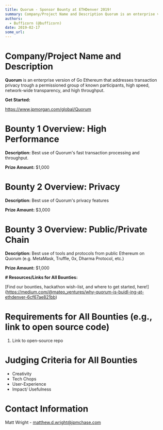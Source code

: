 ```yaml
---
title: Quorum - Sponsor Bounty at ETHDenver 2019!
summary: Company/Project Name and Description Quorum is an enterprise version of Go Ethereum that addresses transaction privacy trough a permissioned group of known participants, high speed, network-wide transparency, and high throughput. Get Started  https://www.jpmorgan.com/global/Quorum Bounty 1 Overview: High Performance Description: Best use of Quorums fast transaction processing and throughput. Prize Amount: $1,000 Bounty 2 Overview: Privacy Description: Best use of Quorums privacy features Prize A
authors:
  - Bufficorn (@bufficorn)
date: 2019-02-17
some_url: 
---
```


# Company/Project Name and Description

**Quorum** is an enterprise version of Go Ethereum that addresses transaction privacy trough a permissioned group of known participants, high speed, network-wide transparency, and high throughput. 

**Get Started:**

[https://www.jpmorgan.com/global/Quorum
](https://www.jpmorgan.com/global/Quorum)

# Bounty 1 Overview: High Performance

**Description:** Best use of Quorum's fast transaction processing and throughput.

**Prize Amount:** $1,000

# Bounty 2 Overview: Privacy
**Description:** Best use of Quorum's privacy features

**Prize Amount:** $3,000

# Bounty 3 Overview: Public/Private Chain
**Description:** Best use of tools and protocols from public Ethereum on Quorum (e.g. MetaMask, Truffle, 0x, Dharma Protocol, etc.)

**Prize Amount:** $1,000

**# Resources/Links for All Bounties:**

[Find our bounties, hackathon wish-list, and where to get started, here!] (https://medium.com/@mateo_ventures/why-quorum-is-buidl-ing-at-ethdenver-6cf67ae821bb)

# Requirements for All Bounties (e.g., link to open source code)

1. Link to open-source repo

# Judging Criteria for All Bounties

- Creativity
- Tech Chops 
- User-Experience
- Impact/ Usefulness 

# Contact Information

Matt Wright - matthew.d.wright@jpmchase.com


